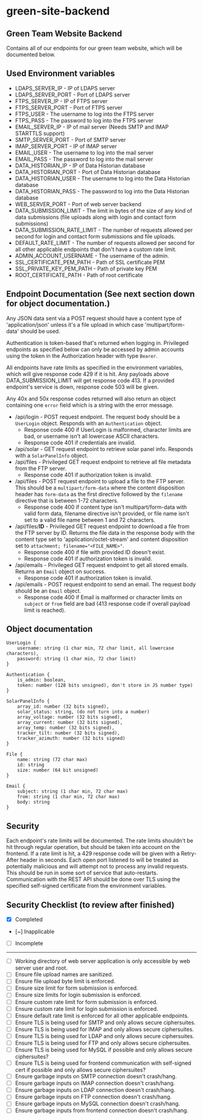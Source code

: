# green-site-backend

## Green Team Website Backend
Contains all of our endpoints for our green team website, which will be documented below.

## Used Environment variables
- LDAPS_SERVER_IP - IP of LDAPS server
- LDAPS_SERVER_PORT - Port of LDAPS server
- FTPS_SERVER_IP - IP of FTPS server
- FTPS_SERVER_PORT - Port of FTPS server
- FTPS_USER - The username to log into the FTPS server
- FTPS_PASS - The password to log into the FTPS server
- EMAIL_SERVER_IP - IP of mail server (Needs SMTP and IMAP STARTTLS support)
- SMTP_SERVER_PORT - Port of SMTP server
- IMAP_SERVER_PORT - IP of IMAP server
- EMAIL_USER - The username to log into the mail server
- EMAIL_PASS - The password to log into the mail server
- DATA_HISTORIAN_IP - IP of Data Historian database
- DATA_HISTORIAN_PORT - Port of Data Historian database
- DATA_HISTORIAN_USER - The username to log into the Data Historian database
- DATA_HISTORIAN_PASS - The password to log into the Data Historian database
- WEB_SERVER_PORT - Port of web server backend
- DATA_SUBMISSION_LIMIT - The limit in bytes of the size of any kind of data submissions (file uploads along with login and contact form submissions)
- DATA_SUBMISSION_RATE_LIMIT - The number of requests allowed per second for login and contact form submissions and file uploads.
- DEFAULT_RATE_LIMIT - The number of requests allowed per second for all other applicable endpoints that don't have a custom rate limit.
- ADMIN_ACCOUNT_USERNAME - The username of the admin.
- SSL_CERTIFICATE_PEM_PATH - Path of SSL certificate PEM
- SSL_PRIVATE_KEY_PEM_PATH - Path of private key PEM
- ROOT_CERTIFICATE_PATH - Path of root certificate

## Endpoint Documentation (See next section down for object documentation.)
Any JSON data sent via a POST request should have a content type of 'application/json' unless it's a file upload in which case 'multipart/form-data' should be used. 

Authentication is token-based that's returned when logging in. Privileged endpoints as specified below can only be accessed by admin accounts using the token in the Authorization header with type ``Bearer``. 

All endpoints have rate limits as specified in the environment variables, which will give response code 429 if it is hit. Any payloads above DATA_SUBMISSION_LIMIT will get response code 413. If a provided endpoint's service is down, response code 503 will be given.

Any 40x and 50x response codes returned will also return an object containing one ``error`` field which is a string with the error message.

- /api/login - POST request endpoint. The request body should be a ``UserLogin`` object. Responds with an ``Authentication`` object.
  - Response code 400 if UserLogin is malformed, character limits are bad, or username isn't all lowercase ASCII characters.
  - Response code 401 if credentials are invalid.
- /api/solar - GET request endpoint to retrieve solar panel info. Responds with a ``SolarPanelInfo`` object.
- /api/files - Privileged GET request endpoint to retrieve all file metadata from the FTP server.
  - Response code 401 if authorization token is invalid.
- /api/files - POST request endpoint to upload a file to the FTP server. This should be a ``multipart/form-data`` where the content disposition header has ``form-data`` as the first directive followed by the ``filename`` directive that is between 1-72 characters.
  - Response code 400 if content type isn't multipart/form-data with valid form data, filename directive isn't provided, or file name isn't set to a valid file name between 1 and 72 characters.
- /api/files/**ID** - Privileged GET request endpoint to download a file from the FTP server by ID. Returns the file data in the response body with the content type set to 'application/octet-stream' and content disposition set to ``attachment; filename="<FILE_NAME>"``.
  - Response code 400 if file with provided ID doesn't exist.
  - Response code 401 if authorization token is invalid.
- /api/emails - Privileged GET request endpoint to get all stored emails. Returns an ``Email`` object on success.
  - Response code 401 if authorization token is invalid.
- /api/emails - POST request endpoint to send an email. The request body should be an ``Email`` object.
  - Response code 400 if Email is malformed or character limits on ``subject`` or ``from`` field are bad (413 response code if overall payload limit is reached).

## Object documentation
```
UserLogin {
    username: string (1 char min, 72 char limit, all lowercase characters),
    password: string (1 char min, 72 char limit)
}
```
```
Authentication {
    is_admin: boolean,
    token: number (128 bits unsigned), don't store in JS number type)
}
```
```
SolarPanelInfo {
    array_id: number (32 bits signed),
    solar_status: string, (do not turn into a number)
    array_voltage: number (32 bits signed),
    array_current: number (32 bits signed),
    array_temp: number (32 bits signed),
    tracker_tilt: number (32 bits signed),
    tracker_azimuth: number (32 bits signed)
}
```
```
File {
    name: string (72 char max)
    id: string
    size: number (64 bit unsigned)
}
```
```
Email {
    subject: string (1 char min, 72 char max)
    from: string (1 char min, 72 char max)
    body: string
}
```

## Security
Each endpoint's rate limits will be documented. The rate limits shouldn't be hit through regular operation, but should be taken into account on the frontend. If a rate limit is hit, a 429 response code will be given with a Retry-After header in seconds. Each open port listened to will be treated as potentially malicious and will attempt not to process any invalid requests. This should be run in some sort of service that auto-restarts. Communication with the REST API should be done over TLS using the specified self-signed certificate from the environment variables.


## Security Checklist (to review after finished)
- [x] Completed
- [~] Inapplicable
- [ ] Incomplete
-----------------------------
- [ ] Working directory of web server application is only accessible by web server user and root.
- [ ] Ensure file upload names are sanitized.
- [ ] Ensure file upload byte limit is enforced.
- [ ] Ensure size limit for form submission is enforced.
- [ ] Ensure size limits for login submission is enforced.
- [ ] Ensure custom rate limit for form submission is enforced.
- [ ] Ensure custom rate limit for login submission is enforced.
- [ ] Ensure default rate limit is enforced for all other applicable endpoints.
- [ ] Ensure TLS is being used for SMTP and only allows secure ciphersuites.
- [ ] Ensure TLS is being used for IMAP and only allows secure ciphersuites.
- [ ] Ensure TLS is being used for LDAP and only allows secure ciphersuites.
- [ ] Ensure TLS is being used for FTP and only allows secure ciphersuites.
- [ ] Ensure TLS is being used for MySQL if possible and only allows secure ciphersuites?
- [ ] Ensure TLS is being used for frontend communication with self-signed cert if possible and only allows secure ciphersuites?
- [ ] Ensure garbage inputs on SMTP connection doesn't crash/hang.
- [ ] Ensure garbage inputs on IMAP connection doesn't crash/hang.
- [ ] Ensure garbage inputs on LDAP connection doesn't crash/hang.
- [ ] Ensure garbage inputs on FTP connection doesn't crash/hang.
- [ ] Ensure garbage inputs on MySQL connection doesn't crash/hang.
- [ ] Ensure garbage inputs from frontend connection doesn't crash/hang.
